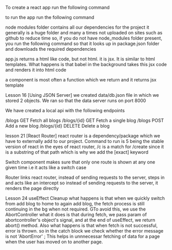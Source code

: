To create a react app run the following command
    <!--?  npx create-react-app dojo-blog -->

to run the app run the following command
    <!--?  npm run start -->

node modules folder contains all our dependencies for the project
it generally is a huge folder and many a times not uploaded on sites such as github to reduce time
so, if you do not have node_modules folder present, you run the following command <!--?  npm install -->
so that it looks up in package.json folder and downloads the required dependencies

app.js returns a html like code, but not html. it is jsx. It is similar to html templates. 
What happens is that babel in the background takes this jsx code and renders it into html code

a component is most often a function which we return and it returns jsx template

<!-- ----------------------------------------------------------------------------------------------------------------- -->
Lesson 16 [Using JSON Server]
we created data/db.json file in which we stored 2 objects.
We ran <!--?  npx json-server --watch data/db.json --port 8000 --> 
so that the data server runs on port 8000

We have created a local api with the following  endpoints

/blogs           GET         Fetch all blogs
/blogs/{id}      GET         Fetch a single blog
/blogs           POST        Add a new blog
/blogs/{id}      DELETE      Delete a blog
<!-- ----------------------------------------------------------------------------------------------------------------- -->
lesson 21 [React Router] 
react router is a dependency/package which we have to externally add to our project.
Command to run is  <!--? npm install react-router-dom@5 --> 5 being the stable version of react
in the eyes of react router, /c is a match for /create since it is a substring of that path
which is why we add the [exact] keyword

Switch component makes sure that only one route is shown at any one given time i.e it acts like a switch case

Router links
react router, instead of sending requests to the server, steps in and acts like an intercept
    so instead of sending requests to the server, it renders the page directly
<!-- ----------------------------------------------------------------------------------------------------------------- -->
Lesson 24 useEffect Cleanup
what happens is that when we quickly switch from add blog to home to again add blog, 
the fetch process is still continuing in the bg when not required. GTo avoid this, we use the AbortController 
what it does is that during fetch, we pass param of abortcontroller's object's signal,
and at the end of useEffect, we return abort() method. Also what happens is that when fetch is not successful, error is thrown.
so in the catch block we check whether the error message is not 'AbortError' ;
This helps in unnnecessar fetching of data for a page when the user has moved on to another page.